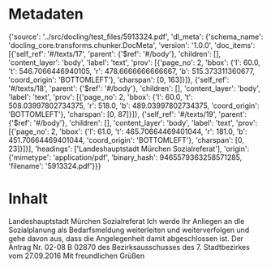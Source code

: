 # Metadaten
{'source': '../src/docling/test_files/5913324.pdf', 'dl_meta': {'schema_name': 'docling_core.transforms.chunker.DocMeta', 'version': '1.0.0', 'doc_items': [{'self_ref': '#/texts/17', 'parent': {'$ref': '#/body'}, 'children': [], 'content_layer': 'body', 'label': 'text', 'prov': [{'page_no': 2, 'bbox': {'l': 60.0, 't': 546.7066446940105, 'r': 478.6666666666667, 'b': 515.373311360677, 'coord_origin': 'BOTTOMLEFT'}, 'charspan': [0, 163]}]}, {'self_ref': '#/texts/18', 'parent': {'$ref': '#/body'}, 'children': [], 'content_layer': 'body', 'label': 'text', 'prov': [{'page_no': 2, 'bbox': {'l': 60.0, 't': 508.03997802734375, 'r': 518.0, 'b': 489.03997802734375, 'coord_origin': 'BOTTOMLEFT'}, 'charspan': [0, 87]}]}, {'self_ref': '#/texts/19', 'parent': {'$ref': '#/body'}, 'children': [], 'content_layer': 'body', 'label': 'text', 'prov': [{'page_no': 2, 'bbox': {'l': 61.0, 't': 465.70664469401044, 'r': 181.0, 'b': 451.70664469401044, 'coord_origin': 'BOTTOMLEFT'}, 'charspan': [0, 23]}]}], 'headings': ['Landeshauptstadt Mürchen Sozialreferat'], 'origin': {'mimetype': 'application/pdf', 'binary_hash': 9465579363258571285, 'filename': '5913324.pdf'}}}

# Inhalt
Landeshauptstadt Mürchen Sozialreferat
Ich werde Ihr Anliegen an dle Sozialplanung als Bedarfsmeldung weiterleiten und weiterverfolgen und gehe davon aus, dass die Angelegenheit damit abgeschlossen ist.
Der Antrag Nr. 02-08 B 02870 des Bezirksausschusses des 7. Stadtbezirkes vom 27.09.2016
Mit freundlichen Grüßen